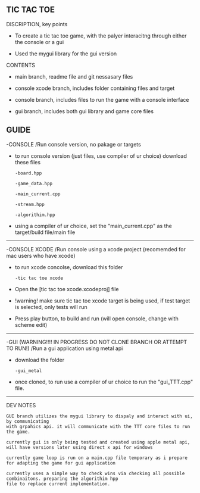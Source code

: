 TIC TAC TOE
-



DISCRIPTION, key points


- To create a tic tac toe game, with the palyer interacitng through either the console or a gui

- Used the mygui library for the gui version


CONTENTS

- main branch,  readme file and git nessasary files

- console xcode branch, includes folder containing files and target

- console branch, includes files to run the game with a console interface

- gui branch, includes both gui library and game core files


GUIDE
-

-CONSOLE    /Run console version, no pakage or targets 

  - to run console version (just files, use compiler of ur choice) download these files

        -board.hpp

        -game_data.hpp

        -main_current.cpp

        -stream.hpp

        -algorithim.hpp

        
      
  - using a compiler of ur choice, set the "main_current.cpp" as the target/build file/main file
__________________________________________________________________________________________________________


-CONSOLE XCODE    /Run console using a xcode project (recomemded for mac users who have xcode)

  - to run xcode concolse, download this folder

        -tic tac toe xcode

  - Open the  [tic tac toe xcode.xcodeproj] file
  - !warning! make sure tic tac toe xcode target is being used, if test target is selected, only tests will run
  - Press play button, to build and run (will open console, change with scheme edit)
__________________________________________________________________________________________________________


-GUI  (WARNING!!!!   IN PROGRESS   DO NOT CLONE BRANCH OR ATTEMPT TO RUN!)    /Run a gui application using metal api 

  - download the folder

        -gui_metal

  - once cloned, to run use a compiler of ur choice to run the "gui_TTT.cpp" file.
__________________________________________________________________________________________________________


DEV NOTES

    GUI branch utilizes the mygui library to dispaly and interact with ui, by communicating 
    with grpahics api. it will communicate with the TTT core files to run the game.

    currently gui is only being tested and created using apple metal api, will have versions later using direct x api for windows

    currently game loop is run on a main.cpp file temporary as i prepare for adapting the game for gui application 

    currently uses a simple way to check wins via checking all possible combinaitons. preparing the algorithim hpp 
    file to replace current implementation. 


    
    





